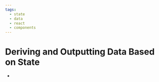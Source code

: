```yaml
---
tags:
  - state
  - data
  - react
  - components
---
```

# Deriving and Outputting Data Based on State

* 